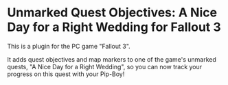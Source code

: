 Unmarked Quest Objectives: A Nice Day for a Right Wedding for Fallout 3
==================================

This is a plugin for the PC game "Fallout 3".

It adds quest objectives and map markers to one of the game's unmarked quests, "A Nice Day for a Right Wedding",
so you can now track your progress on this quest with your Pip-Boy!
